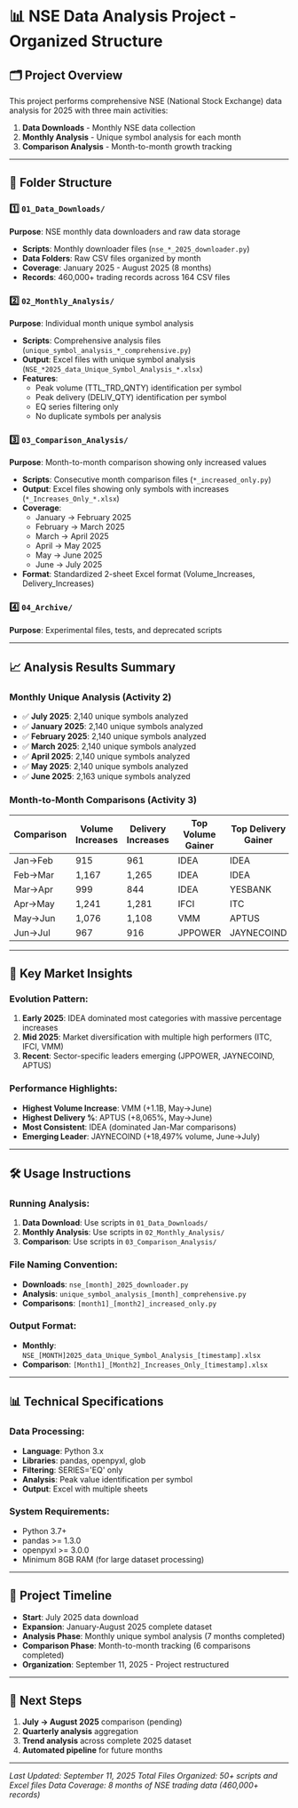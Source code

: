 # 📊 NSE Data Analysis Project - Organized Structure

## 🗂️ Project Overview
This project performs comprehensive NSE (National Stock Exchange) data analysis for 2025 with three main activities:

1. **Data Downloads** - Monthly NSE data collection
2. **Monthly Analysis** - Unique symbol analysis for each month
3. **Comparison Analysis** - Month-to-month growth tracking

---

## 📁 Folder Structure

### 1️⃣ `01_Data_Downloads/`
**Purpose**: NSE monthly data downloaders and raw data storage
- **Scripts**: Monthly downloader files (`nse_*_2025_downloader.py`)
- **Data Folders**: Raw CSV files organized by month
- **Coverage**: January 2025 - August 2025 (8 months)
- **Records**: 460,000+ trading records across 164 CSV files

### 2️⃣ `02_Monthly_Analysis/`
**Purpose**: Individual month unique symbol analysis
- **Scripts**: Comprehensive analysis files (`unique_symbol_analysis_*_comprehensive.py`)
- **Output**: Excel files with unique symbol analysis (`NSE_*2025_data_Unique_Symbol_Analysis_*.xlsx`)
- **Features**: 
  - Peak volume (TTL_TRD_QNTY) identification per symbol
  - Peak delivery (DELIV_QTY) identification per symbol
  - EQ series filtering only
  - No duplicate symbols per analysis

### 3️⃣ `03_Comparison_Analysis/`
**Purpose**: Month-to-month comparison showing only increased values
- **Scripts**: Consecutive month comparison files (`*_increased_only.py`)
- **Output**: Excel files showing only symbols with increases (`*_Increases_Only_*.xlsx`)
- **Coverage**: 
  - January → February 2025
  - February → March 2025
  - March → April 2025
  - April → May 2025
  - May → June 2025
  - June → July 2025
- **Format**: Standardized 2-sheet Excel format (Volume_Increases, Delivery_Increases)

### 4️⃣ `04_Archive/`
**Purpose**: Experimental files, tests, and deprecated scripts

---

## 📈 Analysis Results Summary

### Monthly Unique Analysis (Activity 2)
- ✅ **July 2025**: 2,140 unique symbols analyzed
- ✅ **January 2025**: 2,140 unique symbols analyzed  
- ✅ **February 2025**: 2,140 unique symbols analyzed
- ✅ **March 2025**: 2,140 unique symbols analyzed
- ✅ **April 2025**: 2,140 unique symbols analyzed
- ✅ **May 2025**: 2,140 unique symbols analyzed
- ✅ **June 2025**: 2,163 unique symbols analyzed

### Month-to-Month Comparisons (Activity 3)
| Comparison | Volume Increases | Delivery Increases | Top Volume Gainer | Top Delivery Gainer |
|------------|------------------|-------------------|-------------------|-------------------|
| Jan→Feb | 915 | 961 | IDEA | IDEA |
| Feb→Mar | 1,167 | 1,265 | IDEA | IDEA |
| Mar→Apr | 999 | 844 | IDEA | YESBANK |
| Apr→May | 1,241 | 1,281 | IFCI | ITC |
| May→Jun | 1,076 | 1,108 | VMM | APTUS |
| Jun→Jul | 967 | 916 | JPPOWER | JAYNECOIND |

---

## 🚀 Key Market Insights

### Evolution Pattern:
1. **Early 2025**: IDEA dominated most categories with massive percentage increases
2. **Mid 2025**: Market diversification with multiple high performers (ITC, IFCI, VMM)
3. **Recent**: Sector-specific leaders emerging (JPPOWER, JAYNECOIND, APTUS)

### Performance Highlights:
- **Highest Volume Increase**: VMM (+1.1B, May→June)
- **Highest Delivery %**: APTUS (+8,065%, May→June) 
- **Most Consistent**: IDEA (dominated Jan-Mar comparisons)
- **Emerging Leader**: JAYNECOIND (+18,497% volume, June→July)

---

## 🛠️ Usage Instructions

### Running Analysis:
1. **Data Download**: Use scripts in `01_Data_Downloads/`
2. **Monthly Analysis**: Use scripts in `02_Monthly_Analysis/`
3. **Comparison**: Use scripts in `03_Comparison_Analysis/`

### File Naming Convention:
- **Downloads**: `nse_[month]_2025_downloader.py`
- **Analysis**: `unique_symbol_analysis_[month]_comprehensive.py`
- **Comparisons**: `[month1]_[month2]_increased_only.py`

### Output Format:
- **Monthly**: `NSE_[MONTH]2025_data_Unique_Symbol_Analysis_[timestamp].xlsx`
- **Comparison**: `[Month1]_[Month2]_Increases_Only_[timestamp].xlsx`

---

## 📊 Technical Specifications

### Data Processing:
- **Language**: Python 3.x
- **Libraries**: pandas, openpyxl, glob
- **Filtering**: SERIES='EQ' only
- **Analysis**: Peak value identification per symbol
- **Output**: Excel with multiple sheets

### System Requirements:
- Python 3.7+
- pandas >= 1.3.0
- openpyxl >= 3.0.0
- Minimum 8GB RAM (for large dataset processing)

---

## 📅 Project Timeline
- **Start**: July 2025 data download
- **Expansion**: January-August 2025 complete dataset
- **Analysis Phase**: Monthly unique symbol analysis (7 months completed)
- **Comparison Phase**: Month-to-month tracking (6 comparisons completed)
- **Organization**: September 11, 2025 - Project restructured

---

## 🎯 Next Steps
1. **July → August 2025** comparison (pending)
2. **Quarterly analysis** aggregation
3. **Trend analysis** across complete 2025 dataset
4. **Automated pipeline** for future months

---

*Last Updated: September 11, 2025*
*Total Files Organized: 50+ scripts and Excel files*
*Data Coverage: 8 months of NSE trading data (460,000+ records)*
